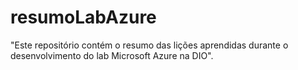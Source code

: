 # resumoLabAzure
"Este repositório contém o resumo das lições aprendidas durante o desenvolvimento do lab Microsoft Azure na DIO".

